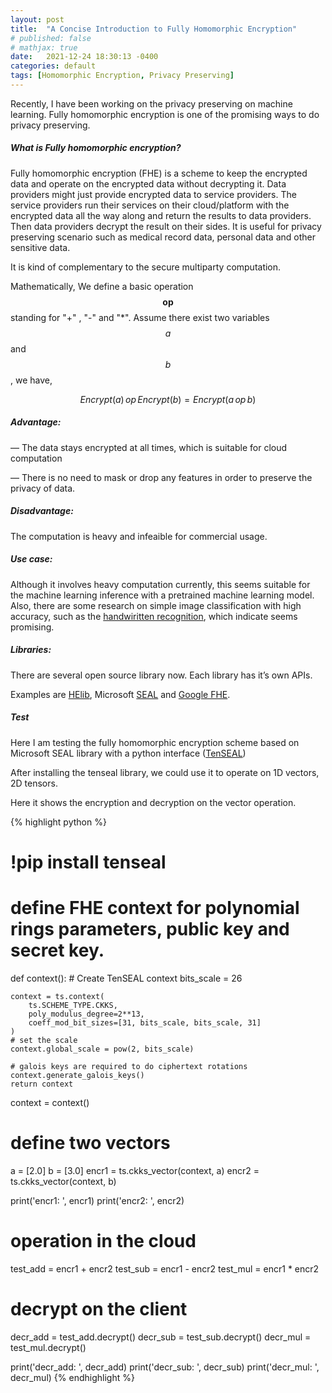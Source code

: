 ```yaml
---
layout: post
title:  "A Concise Introduction to Fully Homomorphic Encryption"
# published: false
# mathjax: true
date:   2021-12-24 18:30:13 -0400
categories: default
tags: [Homomorphic Encryption, Privacy Preserving]
---
```


Recently, I have been working on the privacy preserving on machine learning. Fully homomorphic encryption is one of the promising ways to do privacy preserving.

##### What is Fully homomorphic encryption?

Fully homomorphic encryption (FHE) is a scheme to keep the encrypted data and operate on the encrypted data without decrypting it.  Data providers might just provide encrypted data to service providers. The service providers run their services on their cloud/platform with the encrypted data all the way along and return the results to data providers.  Then data providers decrypt the result on their sides. It is useful for privacy preserving scenario such as medical record data, personal data and other sensitive data.

It is kind of complementary to the secure multiparty computation.

Mathematically, We define a basic operation $$\boldsymbol{op}$$ standing for "+" , "-" and "*". 
Assume there exist two variables $$a$$ and $$b$$, we have,

$$Encrypt(a) \,op  \, Encrypt(b) = Encrypt(a  \,op \, b)$$

#####  Advantage: 

— The data stays encrypted at all times, which is suitable for cloud computation

— There is no need to mask or drop any features in order to preserve the privacy of data.

#####  Disadvantage:

The computation is heavy and infeaible for commercial usage.

#####  Use case:

 Although it involves heavy computation currently, this seems suitable for the machine learning inference with a pretrained machine learning model.  Also, there are some research on simple image classification with high accuracy, such as the [handwiritten recognition](https://www.microsoft.com/en-us/research/wp-content/uploads/2016/04/CryptonetsTechReport.pdf), which indicate seems promising.

#####  Libraries:

There are several  open source library now. Each library has it’s own APIs.

Examples are [HElib](https://github.com/homenc/HElib),  Microsoft [SEAL](https://github.com/microsoft/SEAL)  and [Google FHE](https://github.com/google/fully-homomorphic-encryption).

#####  Test

Here I am testing the fully homomorphic encryption scheme based on Microsoft SEAL library with a python interface ([TenSEAL](https://github.com/OpenMined/TenSEAL))

After installing the tenseal library, we could use it to operate on 1D vectors, 2D tensors.

Here it shows the encryption and decryption on the vector operation. 

{% highlight python %} 
# !pip install tenseal
# define FHE context for polynomial rings parameters, public key and secret key.
def context():
    # Create TenSEAL context
    bits_scale = 26

    context = ts.context(
        ts.SCHEME_TYPE.CKKS,
        poly_modulus_degree=2**13,
        coeff_mod_bit_sizes=[31, bits_scale, bits_scale, 31]
    )
    # set the scale
    context.global_scale = pow(2, bits_scale)

    # galois keys are required to do ciphertext rotations
    context.generate_galois_keys()
    return context

context = context()
# define two vectors
a = [2.0]
b = [3.0]
encr1 = ts.ckks_vector(context, a)
encr2 = ts.ckks_vector(context, b)

print('encr1: ', encr1)
print('encr2: ', encr2)

# operation in the cloud
test_add = encr1 + encr2
test_sub = encr1 - encr2
test_mul = encr1 * encr2

# decrypt on the client
decr_add = test_add.decrypt()
decr_sub = test_sub.decrypt()
decr_mul = test_mul.decrypt()

print('decr_add: ', decr_add)
print('decr_sub: ', decr_sub)
print('decr_mul: ', decr_mul)
{% endhighlight %}
